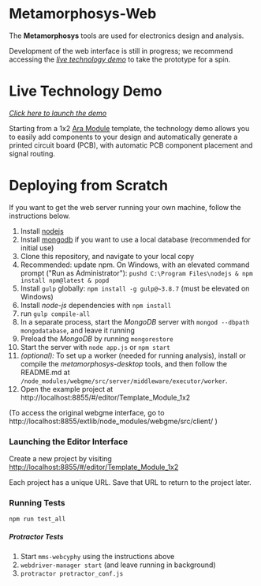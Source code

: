 # Metamorphosys-Web #
The **Metamorphosys** tools are used for electronics design and analysis.

Development of the web interface is still in progress; we recommend accessing the [*live technology demo*](http://mmsapp.metamorphsoftware.com/dispatch/mmsapp) to take the prototype for a spin.

# Live Technology Demo #
[*Click here to launch the demo*](http://mmsapp.metamorphsoftware.com/dispatch/mmsapp)

Starting from a 1x2 [Ara Module](http://www.projectara.com) template, the technology demo allows you to easily add components to your design and automatically generate a printed circuit board (PCB), with automatic PCB component placement and signal routing.

# Deploying from Scratch #
If you want to get the web server running your own machine, follow the instructions below.

1. Install [nodejs](http://nodejs.org/download/)
2. Install [mongodb](http://www.mongodb.org/downloads) if you want to use a local database (recommended for initial use)
3. Clone this repository, and navigate to your local copy
4. Recommended: update npm. On Windows, with an elevated command prompt ("Run as Administrator"): `pushd C:\Program Files\nodejs & npm install npm@latest & popd`
5. Install `gulp` globally: `npm install -g gulp@~3.8.7` (must be elevated on Windows)
6. Install *node-js* dependencies with `npm install`
7. run `gulp compile-all`
8. In a separate process, start the *MongoDB* server with `mongod --dbpath mongodatabase`, and leave it running
9. Preload the *MongoDB* by running `mongorestore`
10. Start the server with `node app.js` or `npm start`
11. _(optional):_ To set up a worker (needed for running analysis), install or compile the *metamorphosys-desktop* tools, and then follow the README.md at `/node_modules/webgme/src/server/middleware/executor/worker`.
12. Open the example project at http://localhost:8855/#/editor/Template_Module_1x2

(To access the original webgme interface, go to http://localhost:8855/extlib/node_modules/webgme/src/client/ )

### Launching the Editor Interface ###
Create a new project by visiting [http://localhost:8855/#/editor/Template_Module_1x2](http://localhost:8855/#/editor/Template_Module_1x2)

Each project has a unique URL. Save that URL to return to the project later.

### Running Tests ###
`npm run test_all`

##### Protractor Tests #####
1. Start `mms-webcyphy` using the instructions above
2. `webdriver-manager start` (and leave running in background)
3. `protractor protractor_conf.js`
